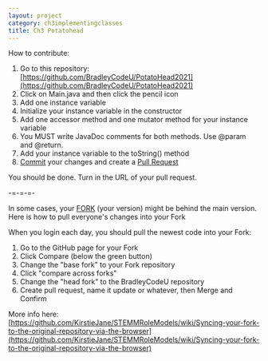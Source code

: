 ```yaml
---
layout: project
category: ch3implementingclasses
title: Ch3 Potatohead
---
```



How to contribute:

  1.  Go to this repository: [https://github.com/BradleyCodeU/PotatoHead2021](https://github.com/BradleyCodeU/PotatoHead2021)
  1.  Click on Main.java and then click the pencil icon
  1.  Add one instance variable
  1.  Initialize your instance variable in the constructor
  1.  Add one accessor method and one mutator method for your instance variable
  1.  You MUST write JavaDoc comments for both methods. Use @param and @return.
  1.  Add your instance variable to the toString() method
  1.  [Commit](https://help.github.com/articles/github-glossary/#commit) your changes and create a [Pull Request](https://help.github.com/en/articles/about-pull-requests)

You should be done. Turn in the URL of your pull request.

-=-=-=-

In some cases, your [FORK](https://help.github.com/articles/github-glossary/#fork) (your version) might be behind the main version. Here is how to pull everyone's changes into your Fork

When you login each day, you should pull the newest code into your Fork:
  1.  Go to the GitHub page for your Fork
  1.  Click Compare (below the green button)
  1.  Change the "base fork" to your Fork repository
  1.  Click "compare across forks"
  1.  Change the "head fork" to the BradleyCodeU repository
  1.  Create pull request, name it update or whatever, then Merge and Confirm

More info here: [https://github.com/KirstieJane/STEMMRoleModels/wiki/Syncing-your-fork-to-the-original-repository-via-the-browser](https://github.com/KirstieJane/STEMMRoleModels/wiki/Syncing-your-fork-to-the-original-repository-via-the-browser)
